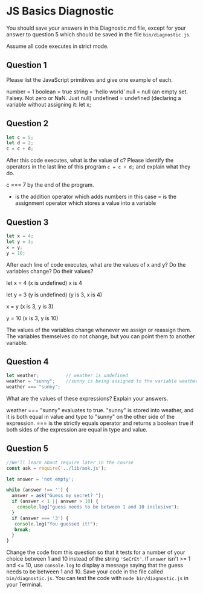 # JS Basics Diagnostic

You should save your answers in this Diagnostic.md file, except for your answer to
question 5 which should be saved in the file `bin/diagnostic.js`.

Assume all code executes in strict mode.

## Question 1

Please list the JavaScript primitives and give one example of each.

number = 1
boolean = true
string = 'hello world'
null = null (an empty set.  Falsey.  Not zero or NaN.  Just null)
undefined = undefined (declaring a variable without assigning it: let x;

## Question 2

```js
let c = 5;
let d = 2;
c = c + d;

```

After this code executes, what is the value of c?  Please identify the operators in the last line of this program `c = c + d;` and explain what they do.

c === 7 by the end of the program.
+ is the addition operator which adds numbers in this case
= is the assignment operator which stores a value into a variable

## Question 3

```js
let x = 4;
let y = 3;
x = y;
y = 10;
```

After each line of code executes, what are the values of x and y?  Do the variables change?  Do their values?

let x = 4 (x is undefined)
x is 4

let y = 3 (y is undefined)
          (y is 3, x is 4)

x = y (x is 3, y is 3)

y = 10 (x is 3, y is 10)

The values of the variables change whenever we assign or reassign them.  The variables themselves do not change, but you can point them to another variable.
## Question 4

```js
let weather;          // weather is undefined
weather = "sunny";    //sunny is being assigned to the variable weather
weather === "sunny";
```

What are the values of these expressions?  Explain your answers.

weather === "sunny" evaluates to true.  "sunny" is stored into weather, and it is both equal in value and type to "sunny" on the other side of the expression. === is the strictly equals operator and returns a boolean true if both sides of the expression are equal in type and value.

## Question 5

```js
//We'll learn about require later in the course
const ask = require('../lib/ask.js');

let answer = 'not empty';

while (answer !== '') {
  answer = ask("Guess my secret? ");
  if (answer < 1 || answer > 10) {
    console.log("guess needs to be between 1 and 10 inclusive");
  }
  if (answer === '3') {
   console.log("You guessed it!");
   break;
  }
}
```

Change the code from this question so that it tests for a number of your choice
between 1 and 10 instead of the string `'SeCrEt'`.  If `answer` isn't >= 1 and
<= 10, use `console.log` to display a message saying that the guess needs to
be between 1 and 10.  Save your code in the file called `bin/diagnostic.js`.
You can test the code with `node bin/diagnostic.js` in your Terminal.
